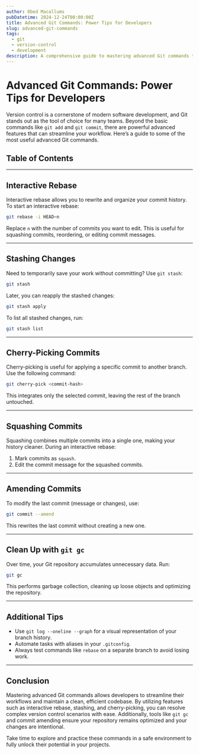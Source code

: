 ```yaml
---
author: Obed Macallums
pubDatetime: 2024-12-24T00:00:00Z
title: Advanced Git Commands: Power Tips for Developers
slug: advanced-git-commands
tags:
  - git
  - version-control
  - development
description: A comprehensive guide to mastering advanced Git commands to optimize your development workflow.
---
```


# Advanced Git Commands: Power Tips for Developers

Version control is a cornerstone of modern software development, and Git stands out as the tool of choice for many teams. Beyond the basic commands like `git add` and `git commit`, there are powerful advanced features that can streamline your workflow. Here’s a guide to some of the most useful advanced Git commands.

## Table of Contents

---

## Interactive Rebase

Interactive rebase allows you to rewrite and organize your commit history. To start an interactive rebase:

```bash
git rebase -i HEAD~n
```

Replace `n` with the number of commits you want to edit. This is useful for squashing commits, reordering, or editing commit messages.

---

## Stashing Changes

Need to temporarily save your work without committing? Use `git stash`:

```bash
git stash
```

Later, you can reapply the stashed changes:

```bash
git stash apply
```

To list all stashed changes, run:

```bash
git stash list
```

---

## Cherry-Picking Commits

Cherry-picking is useful for applying a specific commit to another branch. Use the following command:

```bash
git cherry-pick <commit-hash>
```

This integrates only the selected commit, leaving the rest of the branch untouched.

---

## Squashing Commits

Squashing combines multiple commits into a single one, making your history cleaner. During an interactive rebase:

1. Mark commits as `squash`.
2. Edit the commit message for the squashed commits.

---

## Amending Commits

To modify the last commit (message or changes), use:

```bash
git commit --amend
```

This rewrites the last commit without creating a new one.

---

## Clean Up with `git gc`

Over time, your Git repository accumulates unnecessary data. Run:

```bash
git gc
```

This performs garbage collection, cleaning up loose objects and optimizing the repository.

---

## Additional Tips

- Use `git log --oneline --graph` for a visual representation of your branch history.
- Automate tasks with aliases in your `.gitconfig`.
- Always test commands like `rebase` on a separate branch to avoid losing work.

---

## Conclusion

Mastering advanced Git commands allows developers to streamline their workflows and maintain a clean, efficient codebase. By utilizing features such as interactive rebase, stashing, and cherry-picking, you can resolve complex version control scenarios with ease. Additionally, tools like `git gc` and commit amending ensure your repository remains optimized and your changes are intentional. 

Take time to explore and practice these commands in a safe environment to fully unlock their potential in your projects.
